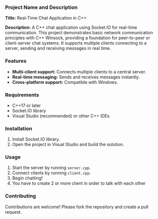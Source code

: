 ### Project Name and Description

**Title:** Real-Time Chat Application in C++  

**Description:** A C++ chat application using Socket.IO for real-time communication. This project demonstrates basic network communication principles with C++ Winsock, providing a foundation for peer-to-peer or client-server chat systems. It supports multiple clients connecting to a server, sending and receiving messages in real time.

### Features
- **Multi-client support:** Connects multiple clients to a central server.
- **Real-time messaging:** Sends and receives messages instantly.
- **Cross-platform support:** Compatible with Windows.

### Requirements
- C++17 or later
- Socket.IO library
- Visual Studio (recommended) or other C++ IDEs

### Installation
1. Install Socket.IO library.
2. Open the project in Visual Studio and build the solution.

### Usage
1. Start the server by running `server.cpp`.
2. Connect clients by running `client.cpp`.
3. Begin chatting!
4. You have to create 2 or more client in order to talk with each other

### Contributing
Contributions are welcome! Please fork the repository and create a pull request.

